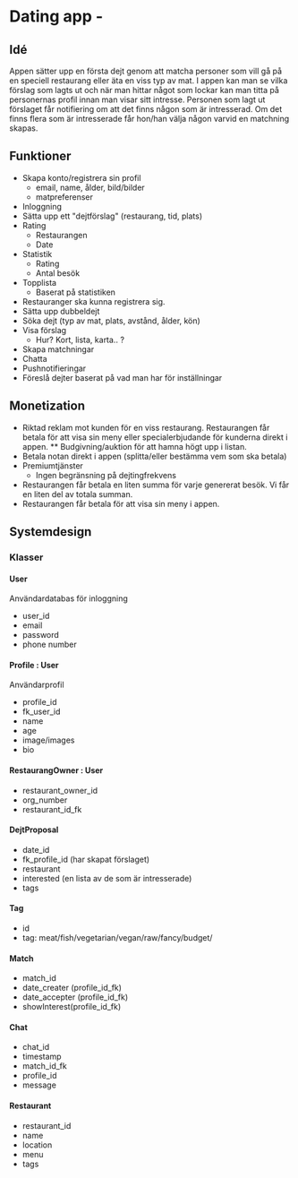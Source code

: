 # Dating app - <Namn>

## Idé 

Appen sätter upp en första dejt genom att matcha personer som vill gå på en speciell restaurang eller äta en viss typ av mat. 
I appen kan man se vilka förslag som lagts ut och när man hittar något som lockar kan man titta på personernas profil innan man visar sitt intresse. 
Personen som lagt ut förslaget får notifiering om att det finns någon som är intresserad. Om det finns flera som är intresserade får hon/han välja någon varvid en matchning skapas. 

## Funktioner

* Skapa konto/registrera sin profil
  * email, name, ålder, bild/bilder 
  * matpreferenser 
* Inloggning
* Sätta upp ett "dejtförslag" (restaurang, tid, plats)
* Rating
  * Restaurangen 
  * Date
* Statistik
  * Rating
  * Antal besök
* Topplista
  * Baserat på statistiken 
* Restauranger ska kunna registrera sig. 
* Sätta upp dubbeldejt
* Söka dejt (typ av mat, plats, avstånd, ålder, kön) 
* Visa förslag
  * Hur? Kort, lista, karta.. ? 
* Skapa matchningar
* Chatta 
* Pushnotifieringar
* Föreslå dejter baserat på vad man har för inställningar


## Monetization

* Riktad reklam mot kunden för en viss restaurang. 
Restaurangen får betala för att visa sin meny eller specialerbjudande för kunderna direkt i appen. 
  ** Budgivning/auktion för att hamna högt upp i listan. 
* Betala notan direkt i appen (splitta/eller bestämma vem som ska betala) 
* Premiumtjänster
  * Ingen begränsning på dejtingfrekvens
* Restaurangen får betala en liten summa för varje genererat besök. Vi får en liten del av totala summan. 
* Restaurangen får betala för att visa sin meny i appen. 


## Systemdesign

### Klasser

#### User

Användardatabas för inloggning

* user_id
* email 
* password
* phone number

#### Profile : User

Användarprofil

* profile_id
* fk_user_id 
* name
* age
* image/images
* bio

#### RestaurangOwner : User

* restaurant_owner_id
* org_number
* restaurant_id_fk

#### DejtProposal

* date_id
* fk_profile_id (har skapat förslaget)
* restaurant
* interested (en lista av de som är intresserade)
* tags

#### Tag

* id 
* tag: meat/fish/vegetarian/vegan/raw/fancy/budget/ 


#### Match 

* match_id
* date_creater (profile_id_fk)
* date_accepter (profile_id_fk)
* showInterest(profile_id_fk)
  

#### Chat

* chat_id
* timestamp
* match_id_fk
* profile_id
* message

#### Restaurant

* restaurant_id
* name
* location
* menu
* tags



